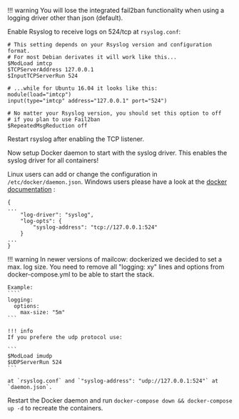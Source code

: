 !!! warning
    You will lose the integrated fail2ban functionality when using a logging driver other than json (default).

Enable Rsyslog to receive logs on 524/tcp at `rsyslog.conf`:

```
# This setting depends on your Rsyslog version and configuration format.
# For most Debian derivates it will work like this...
$ModLoad imtcp
$TCPServerAddress 127.0.0.1
$InputTCPServerRun 524

# ...while for Ubuntu 16.04 it looks like this:
module(load="imtcp")
input(type="imtcp" address="127.0.0.1" port="524")

# No matter your Rsyslog version, you should set this option to off
# if you plan to use Fail2ban
$RepeatedMsgReduction off
```

Restart rsyslog after enabling the TCP listener.

Now setup Docker daemon to start with the syslog driver.
This enables the syslog driver for all containers!

Linux users can add or change the configuration in `/etc/docker/daemon.json`. Windows users please have a look at the [docker documentation](https://docs.docker.com/engine/reference/commandline/dockerd//#windows-configuration-file) :
```
{
...
    "log-driver": "syslog",
    "log-opts": {
        "syslog-address": "tcp://127.0.0.1:524"
    }
...
}

```

!!! warning
    In newer versions of mailcow: dockerized we decided to set a max. log size. You need to remove all "logging: xy" lines and options from docker-compose.yml to be able to start the stack.
    
    Example:
    ````
    logging:
      options:
        max-size: "5m"
    ```

    !!! info
    If you prefere the udp protocol use:
    
    ```
    $ModLoad imudp
    $UDPServerRun 524
    ```
    
    at `rsyslog.conf` and `"syslog-address": "udp://127.0.0.1:524"` at `daemon.json`.
    
Restart the Docker daemon and run `docker-compose down && docker-compose up -d` to recreate the containers.
